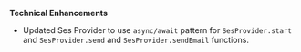 **Technical Enhancements**

* Updated Ses Provider to use `async/await` pattern for `SesProvider.start` and `SesProvider.send` and `SesProvider.sendEmail` functions.

